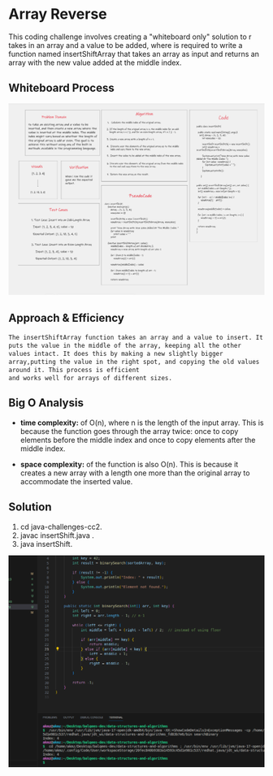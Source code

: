# Array Reverse

 This coding challenge involves creating a "whiteboard only" solution
 to r takes in an array and a value to be added, where is required to write a function named
 insertShiftArray that takes an array as input and returns an array with the new value added
 at the middle index.

## Whiteboard Process

![White Board](./assets/whiteboard-cc2.png)

## Approach & Efficiency

```
The insertShiftArray function takes an array and a value to insert. It puts the value in the middle of the array, keeping all the other values intact. It does this by making a new slightly bigger array,putting the value in the right spot, and copying the old values around it. This process is efficient 
and works well for arrays of different sizes.

```

## Big O Analysis

- **time complexity:** of O(n), where n is the length of the input array. This is because the function
    goes through the array twice: once to copy elements before the middle index and once to copy elements
    after the middle index.

- **space complexity:** of the function is also O(n). This is because it creates a new array with a length
    one more than the original array to accommodate the  inserted value.

## Solution

   1. cd java-challenges-cc2.
   2. javac insertShift.java .
   3. java insertShift.
   

   ![Example Output](../java-challenges-cc3/assets/cc3output.png)
